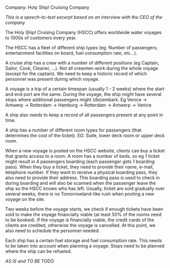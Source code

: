 Company: Holy Ship! Cruising Company

*This is a speech-to-text excerpt based on an interview with the CEO of the company*

The Holy Ship! Cruising Company (HSCC) offers worldwide water voyages to 1000s of customers every year. 

The HSCC has a fleet of different ship types (eg: Number of passengers, entertainment facilities on board, fuel consumption rate, etc...).

A cruise ship has a crew with a number of different positions (eg Captain, Sailor, Cook, Cleaner, ...). Not all crewmen work during the whole voyage (except for the captain).
We need to keep a historic record of which personnel was present during which voyage.

A voyage is a trip of a certain timespan (usually 1 - 2 weeks) where the start and end port are the same. During the voyage, the ship might have several stops where additional passengers might (dis)embark.
Eg Venice -> Antwerp -> Rotterdam -> Hamburg -> Rotterdam -> Antwerp -> Venice 

A ship also needs to keep a record of all passengers present at any point in time.

A ship has a number of different room types for passengers (that determines the cost of the ticket). EG: Suite, lower deck room or upper deck room.

When a new voyage is posted on the HSCC website, clients can buy a ticket that grants access to a room. A room has a number of beds, so eg 1 ticket might result in 4 passengers boarding (each passenger gets 1 boarding pass).
When they buy a ticket, they need to provide their name, e-mail, telephone number. If they want to receive a physical boarding pass, they also need to provide their address.
This boarding pass is used to check in during boarding and will also be scanned when the passenger leave the ship so the HSCC knows who has left.
Usually, ticket are sold gradually over several weeks, there is no Tomorrowland-like rush when posting a new voyage on the site.

Two weeks before the voyage starts, we check if enough tickets have been sold to make the voyage financially viable (at least 50% of the rooms need to be booked). 
If the voyage is financially viable, the credit cards of the clients are credited, otherwise the voyage is cancelled.
At this point, we also need to schedule the personnel needed.

Each ship has a certain fuel storage and fuel consumption rate. This needs to be taken into account when planning a voyage. Stops need to be planned where the ship can be refueled.

*AS IS and TO BE*
TODO